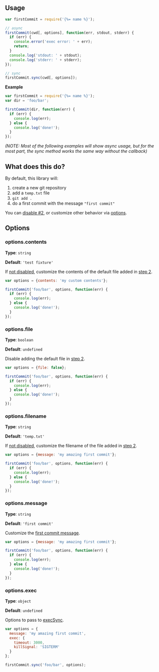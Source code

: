 ## Usage

```js
var firstCommit = require('{%= name %}');

// async
firstCommit(cwd[, options], function(err, stdout, stderr) {
  if (err) {
    console.error('exec error: ' + err);
    return;
  }
  console.log('stdout: ' + stdout);
  console.log('stderr: ' + stderr);
});

// sync
firstCommit.sync(cwd[, options]);
```

**Example**

```js
var firstCommit = require('{%= name %}');
var dir = 'foo/bar';

firstCommit(dir, function(err) {
  if (err) {
    console.log(err);
  } else {
    console.log('done!');
  }
});
```

_(NOTE: Most of the following examples will show async usage, but for the most part, the sync method works the same way without the callback)_

## What does this do?

By default, this library will:

1. create a new git repository
1. add a `temp.txt` file
1. `git add .` 
1. do a first commit with the message `"first commit"`

You can [disable #2](#optionsfile), or customize other behavior via [options](#options).


## Options

### options.contents

**Type**: `string`

**Default**: `'test fixture'`

If [not disabled](#optionsfile), customize the contents of the default file added in [step 2](#what-does-this-do).

```js
var options = {contents: 'my custom contents'};

firstCommit('foo/bar', options, function(err) {
  if (err) {
    console.log(err);
  } else {
    console.log('done!');
  }
});
```

### options.file

**Type**: `boolean`

**Default**: `undefined`

Disable adding the default file in [step 2](#what-does-this-do).

```js
var options = {file: false};

firstCommit('foo/bar', options, function(err) {
  if (err) {
    console.log(err);
  } else {
    console.log('done!');
  }
});
```

### options.filename

**Type**: `string`

**Default**: `'temp.txt'`

If [not disabled](#optionsfile), customize the filename of the file added in [step 2](#what-does-this-do).

```js
var options = {message: 'my amazing first commit'};

firstCommit('foo/bar', options, function(err) {
  if (err) {
    console.log(err);
  } else {
    console.log('done!');
  }
});
```

### options.message 

**Type**: `string`

**Default**: `'first commit'`

Customize the [first commit message](#what-does-this-do).


```js
var options = {message: 'my amazing first commit'};

firstCommit('foo/bar', options, function(err) {
  if (err) {
    console.log(err);
  } else {
    console.log('done!');
  }
});
```

### options.exec

**Type**: `object`

**Default**: `undefined`

Options to pass to [execSync](https://nodejs.org/api/child_process.html#child_process_child_process_execsync_command_options).

```js
var options = {
  message: 'my amazing first commit',
  exec: {
    timeout: 3000,
    killSignal: 'SIGTERM'
  }
};

firstCommit.sync('foo/bar', options);
```
